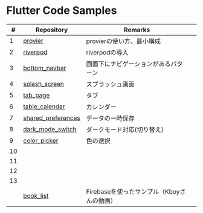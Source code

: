 # Flutter Code Samples

| #    | Repository                                                   | Remarks                                    |      |
| ---- | ------------------------------------------------------------ | ------------------------------------------ | ---- |
| 1    | [provier](https://github.com/nfrutta/flutter-samples/tree/master/provider_sample) | provierの使い方、最小構成                  |      |
| 2    | [riverpod](https://github.com/nfrutta/flutter-samples/tree/master/riverpod_sample) | riverpodの導入                             |      |
| 3    | [bottom_navbar](https://github.com/nfrutta/flutter-samples/tree/master/bottom_navbar_sample) | 画面下にナビゲーションがあるパターン       |      |
| 4    | [splash_screen](https://github.com/nfrutta/flutter-samples/tree/master/splash_screen_sample) | スプラッシュ画面                           |      |
| 5    | [tab_page](https://github.com/nfrutta/flutter-samples/tree/master/tab_page_sample) | タブ                                       |      |
| 6    | [table_calendar](https://github.com/nfrutta/flutter-samples/tree/master/table_calendar_sample) | カレンダー                                 |      |
| 7    | [shared_preferences](https://github.com/nfrutta/flutter-samples/tree/master/shared_preferences_sample) | データの一時保存                           |      |
| 8    | [dark_mode_switch](https://github.com/nfrutta/flutter-samples/tree/master/darkmode_switch_sample) | ダークモード対応(切り替え)                 |      |
| 9    | [color_picker](https://github.com/nfrutta/flutter-samples/tree/master/colorpicker_sample) | 色の選択                                   |      |
| 10   |                                                              |                                            |      |
| 11   |                                                              |                                            |      |
| 12   |                                                              |                                            |      |
| 13   |                                                              |                                            |      |
|      | [book_list](https://github.com/nfrutta/flutter-samples/tree/master/book_list_sample_kboy) | Firebaseを使ったサンプル（Kboyさんの動画） |      |
